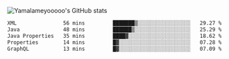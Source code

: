 ![Yamalameyooooo's GitHub stats](https://github-readme-stats.vercel.app/api?username=yamalameyooooo&theme=transparent&show_icons=true\&show=reviews,discussions_started,discussions_answered,prs_merged,prs_merged_percentage)

<!--START_SECTION:waka-->

```txt
XML               56 mins         ███████▒░░░░░░░░░░░░░░░░░   29.27 %
Java              48 mins         ██████▒░░░░░░░░░░░░░░░░░░   25.29 %
Java Properties   35 mins         ████▓░░░░░░░░░░░░░░░░░░░░   18.62 %
Properties        14 mins         █▓░░░░░░░░░░░░░░░░░░░░░░░   07.28 %
GraphQL           13 mins         █▓░░░░░░░░░░░░░░░░░░░░░░░   07.09 %
```

<!--END_SECTION:waka-->
